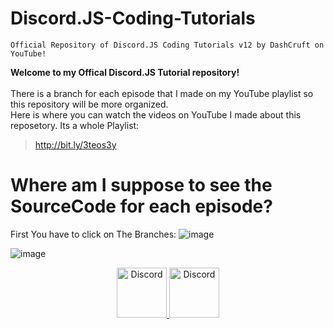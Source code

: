 # Discord.JS-Coding-Tutorials

```
Official Repository of Discord.JS Coding Tutorials v12 by DashCruft on YouTube!
```

**Welcome to my Offical Discord.JS Tutorial repository!<br><br>**
There is a branch for each episode that I made on my YouTube playlist so this repository will be more organized.<br/>
Here is where you can watch the videos on YouTube I made about this reposetory. Its a whole Playlist:<br/>
> http://bit.ly/3teos3y

# Where am I suppose to see the SourceCode for each episode?

First You have to click on The Branches:
![image](https://user-images.githubusercontent.com/59381835/83589891-6241f580-a509-11ea-86a7-5e846d4089a8.png)

![image](https://user-images.githubusercontent.com/59381835/83589430-8bae5180-a508-11ea-975a-ae4fee409fde.png)

<div align="center">
  <a href="https://discord.gg/2RPg23k">
    <img src="https://user-images.githubusercontent.com/59381835/92191514-d649ad80-ee18-11ea-9bc4-e95c7a122a99.png" alt="Discord" width="80"/>
  </a>
  <a href="https://youtube.com/dashcruft">
    <img src="https://user-images.githubusercontent.com/59381835/92191346-676c5480-ee18-11ea-8240-e416eb1a5b5d.png" alt="Discord" width="80"/>
  </a>
</div>
